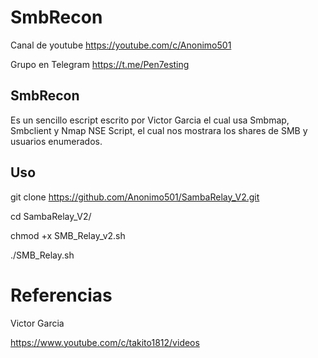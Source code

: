 # SmbRecon

Canal de youtube  https://youtube.com/c/Anonimo501

Grupo en Telegram https://t.me/Pen7esting

## SmbRecon

Es un sencillo escript escrito por Victor Garcia el cual usa Smbmap, Smbclient y Nmap NSE Script, 
el cual nos mostrara los shares de SMB y usuarios enumerados.

## Uso

git clone https://github.com/Anonimo501/SambaRelay_V2.git

cd SambaRelay_V2/

chmod +x SMB_Relay_v2.sh

./SMB_Relay.sh


# Referencias

Victor Garcia

https://www.youtube.com/c/takito1812/videos



















